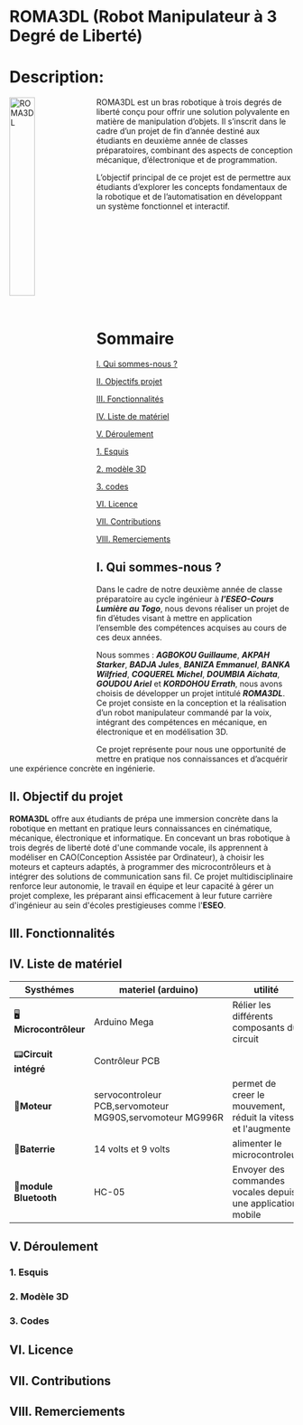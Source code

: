 # ROMA3DL (Robot Manipulateur à 3 Degré de Liberté)

# Description:
<img align="left" src= "https://github.com/user-attachments/assets/154af356-2c76-46a7-96c6-b7c4813c096e" alt="ROMA3DL" width="30%" />
ROMA3DL est un bras robotique à trois degrés de liberté conçu pour offrir une solution polyvalente en matière de manipulation d’objets. Il s’inscrit dans le cadre d’un projet de fin d’année destiné aux étudiants en deuxième année de classes préparatoires, combinant des aspects de conception mécanique, d’électronique et de programmation.

L’objectif principal de ce projet est de permettre aux étudiants d’explorer les concepts fondamentaux de la robotique et de l’automatisation en développant un système fonctionnel et interactif.
<br><br><br><br><br><br><br><br><br><br><br>

# Sommaire  

[I. Qui sommes-nous ?](#i-Qui-sommes-nous-)

[II. Objectifs projet ](#ii-Objectif-du-projet)

[III. Fonctionnalités](#iii-Fonctionnalités)

[IV. Liste de matériel](#iv-Liste-de-matériel)

[V. Déroulement ](#v-Déroulement)

  [1. Esquis](#1-Esquis)
  
  [2. modèle 3D](#2-Modèle-3D)
  
  [3. codes](#3-Codes)

[VI. Licence](#vi-Licence)

[VII. Contributions](#vii-Contributions)

[VIII. Remerciements](#viii-Remerciements)


## I. Qui sommes-nous ?

Dans le cadre de notre deuxième année de classe préparatoire au cycle ingénieur à ***l'ESEO-Cours Lumière au Togo***, nous devons réaliser un projet de fin d’études visant à mettre en application l’ensemble des compétences acquises au cours de ces deux années.

Nous sommes : ***AGBOKOU Guillaume***, ***AKPAH Starker***, ***BADJA Jules***, ***BANIZA Emmanuel***, ***BANKA Wilfried***, ***COQUEREL Michel***, ***DOUMBIA Aïchata***, ***GOUDOU Ariel*** et ***KORDOHOU Errath***, nous avons choisis de développer un projet intitulé ***ROMA3DL***. Ce projet consiste en la conception et la réalisation d’un robot manipulateur commandé par la voix, intégrant des compétences en mécanique, en électronique et en modélisation 3D.

Ce projet représente pour nous une opportunité de mettre en pratique nos connaissances et d’acquérir une expérience concrète en ingénierie.
## II. Objectif du projet
**ROMA3DL** offre aux étudiants de prépa une immersion concrète dans la robotique en mettant en pratique leurs connaissances en cinématique, mécanique, électronique et informatique. En concevant un bras robotique à trois degrés de liberté doté d'une commande vocale, ils apprennent à modéliser en CAO(Conception Assistée par Ordinateur), à choisir les moteurs et capteurs adaptés, à programmer des microcontrôleurs et à intégrer des solutions de communication sans fil. Ce projet multidisciplinaire renforce leur autonomie, le travail en équipe et leur capacité à gérer un projet complexe, les préparant ainsi efficacement à leur future carrière d'ingénieur au sein d'écoles prestigieuses comme l'**ESEO**.
## III. Fonctionnalités
## IV. Liste de matériel 
| **Systhémes**             | **materiel (arduino)**                            | **utilité**                                        |
|-------------------------|---------------------------------------------------|-----------------------------------------------|
|🖥️**Microcontrôleur**    | Arduino Mega                                      |Rélier les différents composants du circuit |
|📟**Circuit intégré**   |Contrôleur PCB                                      |  |
|🦼**Moteur**  |   servocontroleur PCB,servomoteur MG90S,servomoteur MG996R |permet de creer le mouvement, réduit la vitesse et l'augmente |
| 🔋**Baterrie**| 14 volts et 9 volts | alimenter  le microcontroleur |            
| 📳**module Bluetooth** | HC-05    | Envoyer des commandes vocales depuis une application mobile|         
## V.  Déroulement 
  ### 1. Esquis
  ### 2. Modèle 3D
  ### 3. Codes
## VI. Licence
## VII. Contributions
## VIII. Remerciements
